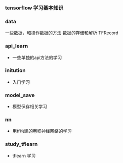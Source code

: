 ### tensorflow 学习基本知识### data一些数据，和操作数据的方法数据的存储和解析 TFRecord### api_learn* 一些单独的api方法的学习### initution* 入门学习### model_save* 模型保存相关学习### nn* 用tf构建的卷积神经网络的学习### study_tflearn* tflearn 学习